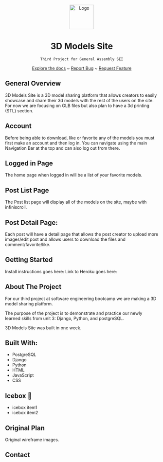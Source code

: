 <br />
<div align="center">
  <a href="https://github.com/DKotzer/3d-models-site">
    <img src="" alt="Logo" width="80" height="80">
  </a>

<h1 align="center">3D Models Site</h1>

    Third Project for General Assembly SEI

<a href="https://github.com/DKotzer/3d-models-site">Explore the docs</a>
~
<a href="https://github.com/DKotzer/3d-models-site/issues">Report Bug</a>
~
<a href="https://github.com/DKotzer/3d-models-site/issues">Request Feature</a>

</div>

## General Overview

3D Models Site is a 3D model sharing platform that allows creators to easily showcase and share their 3d models with the rest of the users on the site.
For now we are focusing on GLB files but also plan to have a 3d printing (STL) section.

## Account

Before being able to download, like or favorite any of the models you must first make an account and then log in. You can navigate using the main Navigation Bar at the top and can also log out from there.

## Logged in Page

The home page when logged in will be a list of your favorite models.

## Post List Page

The Post list page will display all of the models on the site, maybe with infiniscroll.

## Post Detail Page:

Each post will have a detail page that allows the post creator to upload more images/edit post and allows users to download the files and comment/favorite/like.

## Getting Started

Install instructions goes here:
Link to Heroku goes here:

## About The Project

For our third project at software engineering bootcamp we are making a 3D model sharing platform.

The purpose of the project is to demonstrate and practice our newly learned skills from unit 3: Django, Python, and postgreSQL.

3D Models Site was built in one week.

## Built With:

- PostgreSQL
- Django
- Python
- HTML
- JavaScript
- CSS

## Icebox :icecream:

- icebox item1
- icebox item2

## Original Plan

Original wireframe images.

## Contact

<!-- MARKDOWN LINKS & IMAGES -->

[linkedin-url]: https://www.linkedin.com/in/dylan-kotzer-3a5421190/
[product-screenshot]: images/screenshot.png
[here]: https://dcrypto-app.herokuapp.com/
